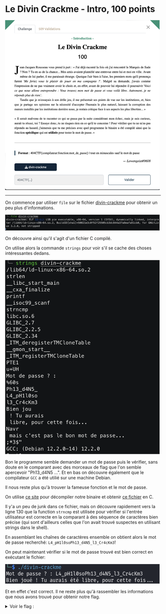 # Le Divin Crackme - Intro, 100 points

<img src="chall.png" width=500>

***

On commence par utiliser `file` sur le fichier [divin-crackme](./divin-crackme) pour obtenir un peu plus d'informations.


<img src="file_output.png" width=500>

On découvre ainsi qu'il s'agit d'un fichier C compilé. 

On utilise alors la commande `strings` pour voir s'il se cache des choses intéressantes dedans.

<img src="strings_output.png" width=500>

Bon le programme semble demander un mot de passe puis le vérifier, sans doute en le comparant avec des morceaux de flag que l'on semble apercevoir "Ph13_d4N5 ...". 
Et en bas on découvre également que le compilateur `GCC` a été utilié sur une machine Debian. 

Il nous reste plus qu'à trouver la fameuse fonction et le mot de passe. 

On utilise [ce site](./divin-crackme) pour décompiler notre binaire et obtenir [ce fichier]() en C. 

Il y'a un peu de junk dans ce fichier, mais on découvre rapidement vers la ligne 130 que la function `strncmp` est utilisée pour vérifier si l'entrée utilisateur est correcte en la comparant à des séquence de caractères bien précise (qui sont d'ailleurs celles que l'on avait trouvé suspectes en utilisant strings dans le shell). 

En assemblant les chaînes de caractères ensemble on obtient alors le mot de passe recherché: `L4_pH1l0soPh13_d4N5_l3_Cr4cKm3`!

On peut maintenant vérifier si le mot de passe trouvé est bien correct en exécutant le fichier:

<img src="./program_test.png" width=500>

Et en effet c'est correct. Il ne reste plus qu'à rassembler les informations que nous avons trouvé pour obtenir notre flag.

<details>
<summary>Voir le flag :</summary>

***FLAG: 404CTF{gcc:strncmp:L4_pH1l0soPh13_d4N5_l3_Cr4cKm3}***
</details>